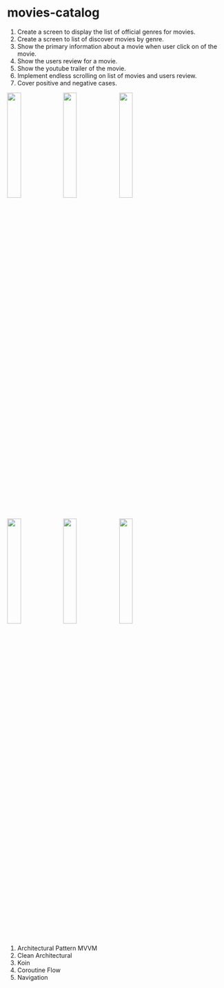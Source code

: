 # movies-catalog

1. Create a screen to display the list of official genres for movies.
2. Create a screen to list of discover movies by genre.  
3. Show the primary information about a movie when user click on of the movie.  
4. Show the users review for a movie.  
5. Show the youtube trailer of the movie.  
6. Implement endless scrolling on list of movies and users review.  
7. Cover positive and negative cases.

<img src="https://i.ibb.co/ySfzMYb/photo-2022-02-04-10-57-14-2.jpg" width="25%" height="25%"> <img src="https://i.ibb.co/S3w6sdg/photo-2022-02-04-10-57-15.jpg" width="25%" height="25%">  <img src="https://i.ibb.co/CPjVWB9/photo-2022-02-04-10-57-14.jpg" width="25%" height="25%">

<img src="https://i.ibb.co/W3cxCpn/photo-2022-02-04-21-32-13.jpg" width="25%" height="25%"> <img src="https://i.ibb.co/fqc71dG/photo-2022-02-04-21-32-14.jpg" width="25%" height="25%">  <img src="https://i.ibb.co/8cw6pcj/photo-2022-02-04-21-32-13-2.jpg" width="25%" height="25%">

1. Architectural Pattern MVVM
2. Clean Architectural
3. Koin
4. Coroutine Flow
5. Navigation

